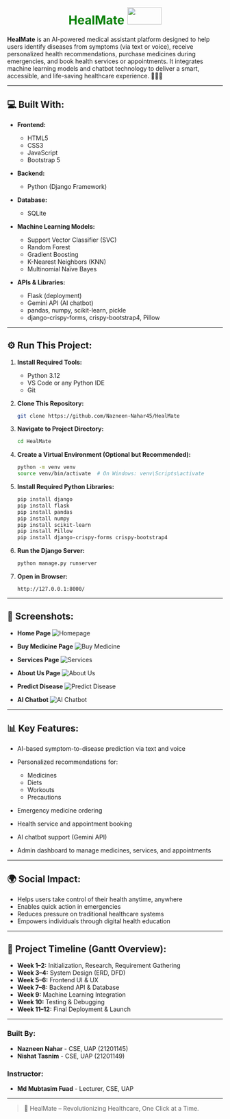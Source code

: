 <h1 align="center" style="color: green;">HealMate <img src="https://media.giphy.com/media/v1.Y2lkPTc5MGI3NjExaXk3cWZ4YWxka3Bhb2xucTcycHhtdGRsNmhuZnY0eHRtbnp4amR4dyZlcD12MV9naWZzX3NlYXJjaCZjdD1n/l1J9EdzfOSgfyueLm/giphy.gif" width="80" height="40" ></h1>

**HealMate** is an AI-powered medical assistant platform designed to help users identify diseases from symptoms (via text or voice), receive personalized health recommendations, purchase medicines during emergencies, and book health services or appointments. It integrates machine learning models and chatbot technology to deliver a smart, accessible, and life-saving healthcare experience. 🏥💊🤖

---

<h2 align="left">💻 Built With:</h2>

* **Frontend:**
  * HTML5
  * CSS3
  * JavaScript
  * Bootstrap 5

* **Backend:**
  * Python (Django Framework)

* **Database:**
  * SQLite

* **Machine Learning Models:**
  * Support Vector Classifier (SVC)
  * Random Forest
  * Gradient Boosting
  * K-Nearest Neighbors (KNN)
  * Multinomial Naïve Bayes

* **APIs & Libraries:**
  * Flask (deployment)
  * Gemini API (AI chatbot)
  * pandas, numpy, scikit-learn, pickle
  * django-crispy-forms, crispy-bootstrap4, Pillow

---

<h2 align="left">⚙️ Run This Project:</h2>

1. **Install Required Tools:**
   * Python 3.12
   * VS Code or any Python IDE
   * Git

2. **Clone This Repository:**
   ```sh
   git clone https://github.com/Nazneen-Nahar45/HealMate


3. **Navigate to Project Directory:**

   ```sh
   cd HealMate
   ```

4. **Create a Virtual Environment (Optional but Recommended):**

   ```sh
   python -m venv venv
   source venv/bin/activate  # On Windows: venv\Scripts\activate
   ```

5. **Install Required Python Libraries:**

   ```sh
   pip install django
   pip install flask
   pip install pandas
   pip install numpy
   pip install scikit-learn
   pip install Pillow
   pip install django-crispy-forms crispy-bootstrap4
   ```

6. **Run the Django Server:**

   ```sh
   python manage.py runserver
   ```

7. **Open in Browser:**

   ```
   http://127.0.0.1:8000/
   ```

---

<h2 align="left">📸 Screenshots:</h2>

* **Home Page**
  ![Homepage](https://github.com/Nazneen-Nahar45/HealMate/assets/homepage.png)

* **Buy Medicine Page**
  ![Buy Medicine](https://github.com/Nazneen-Nahar45/HealMate/assets/buymedicine.png)

* **Services Page**
  ![Services](https://github.com/Nazneen-Nahar45/HealMate/assets/services.png)

* **About Us Page**
  ![About Us](https://github.com/Nazneen-Nahar45/HealMate/assets/aboutus.png)

* **Predict Disease**
  ![Predict Disease](https://github.com/Nazneen-Nahar45/HealMate/assets/predictdisease.png)

* **AI Chatbot**
  ![AI Chatbot](https://github.com/Nazneen-Nahar45/HealMate/assets/chatbot.png)

---

<h2 align="left">📊 Key Features:</h2>

* AI-based symptom-to-disease prediction via text and voice
* Personalized recommendations for:

  * Medicines
  * Diets
  * Workouts
  * Precautions
* Emergency medicine ordering
* Health service and appointment booking
* AI chatbot support (Gemini API)
* Admin dashboard to manage medicines, services, and appointments

---

<h2 align="left">🌍 Social Impact:</h2>

* Helps users take control of their health anytime, anywhere
* Enables quick action in emergencies
* Reduces pressure on traditional healthcare systems
* Empowers individuals through digital health education

---

<h2 align="left">📆 Project Timeline (Gantt Overview):</h2>

* **Week 1–2:** Initialization, Research, Requirement Gathering
* **Week 3–4:** System Design (ERD, DFD)
* **Week 5–6:** Frontend UI & UX
* **Week 7–8:** Backend API & Database
* **Week 9:** Machine Learning Integration
* **Week 10:** Testing & Debugging
* **Week 11–12:** Final Deployment & Launch

---

### Built By:

* **Nazneen Nahar** - CSE, UAP (21201145)
* **Nishat Tasnim** - CSE, UAP (21201149)

### Instructor:

* **Md Mubtasim Fuad** - Lecturer, CSE, UAP

---

> 🚀 HealMate – Revolutionizing Healthcare, One Click at a Time.
